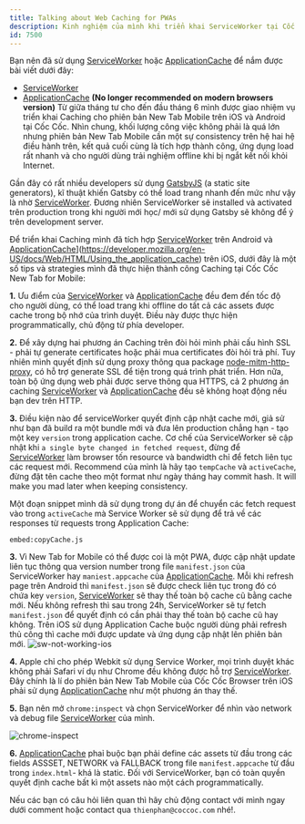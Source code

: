 ```yaml
---
title: Talking about Web Caching for PWAs
description: Kinh nghiệm của mình khi triển khai ServiceWorker tại Cốc Cốc Search Engine
id: 7500
---
```


Bạn nên đã sử dụng [ServiceWorker](https://developers.google.com/web/fundamentals/primers/service-workers/) hoặc [ApplicationCache](https://developer.mozilla.org/en-US/docs/Web/HTML/Using_the_application_cache) để nắm được bài viết dưới đây:
- [ServiceWorker](https://developers.google.com/web/fundamentals/primers/service-workers/)
- [ApplicationCache](https://developer.mozilla.org/en-US/docs/Web/HTML/Using_the_application_cache) __(No longer recommended on modern browsers version)__
Từ giữa tháng tư cho đến đầu tháng 6 mình được giao nhiệm vụ triển khai Caching cho phiên bản New Tab Mobile trên iOS và Android tại Cốc Cốc. Nhìn chung, khối lượng công việc không phải là quá lớn nhưng phiên bản New Tab Mobile cần một sự consistency trên hệ hai hệ điều hành trên, kết quả cuối cùng là tích hợp thành công, ứng dụng load rất nhanh và cho người dùng trải nghiệm offline khi bị ngắt kết nối khỏi Internet.

Gần đây có rất nhiều developers sử dụng [GatsbyJS](https://www.gatsbyjs.org/) (a static site generators), kĩ thuật khiến Gatsby có thể  load trang nhanh đến mức như vậy là nhờ [ServiceWorker](https://developers.google.com/web/fundamentals/primers/service-workers/). Đương nhiên ServiceWorker sẽ installed và activated trên production trong khi người mới học/ mới sử dụng Gatsby sẽ không để ý trên development server.

Để triển khai Caching mình đã tích hợp [ServiceWorker](https://developers.google.com/web/fundamentals/primers/service-workers/) trên Android và [ApplicationCache](https://developer.mozilla.org/en-US/docs/Web/HTML/Using_the_application_cache)](https://developer.mozilla.org/en-US/docs/Web/HTML/Using_the_application_cache) trên iOS, dưới đây là một số tips và strategies mình đã thực hiện thành công Caching tại Cốc Cốc New Tab for Mobile:

__1.__ Ưu điểm của [ServiceWorker](https://developers.google.com/web/fundamentals/primers/service-workers/) và [ApplicationCache](https://developer.mozilla.org/en-US/docs/Web/HTML/Using_the_application_cache) đều đem đến tốc độ cho người dùng, có thể load trang khi offline do tất cả các assets được cache trong bộ nhớ của trình duyệt. Điều này được thực hiện programmatically, chủ động từ phía developer.

__2.__ Để xây dựng hai phương án Caching trên đòi hỏi mình phải cấu hình SSL - phải tự generate certificates hoặc phải mua certificates đòi hỏi trả phí. Tuy nhiên mình quyết định sử dụng proxy thông qua package [node-mitm-http-proxy](https://github.com/joeferner/node-http-mitm-proxy), có hỗ trợ generate SSL để tiện trong quá trình phát triển. Hơn nữa, toàn bộ ứng dụng web phải được serve thông qua HTTPS, cả 2 phương án caching [ServiceWorker](https://developers.google.com/web/fundamentals/primers/service-workers/) và [ApplicationCache](https://developer.mozilla.org/en-US/docs/Web/HTML/Using_the_application_cache) đều sẽ không hoạt động nếu bạn dev trên HTTP.

__3.__ Điều kiện nào để serviceWorker quyết định cập nhật cache mới, giả sử như bạn đã build ra một bundle mới và đưa lên production chẳng hạn - tạo một key `version` trong application cache. Cơ chế của ServiceWorker sẽ cập nhật khi `a single byte changed in fetched request`, đừng để [ServiceWorker](https://developers.google.com/web/fundamentals/primers/service-workers/) làm browser tốn resource và bandwidth chỉ để fetch liên tục các request mới.
Recommend của mình là hãy tạo `tempCache` và `activeCache`, đừng đặt tên cache theo một format như ngày tháng hay commit hash. It will make you mad later when keeping consistency.

Một đoạn snippet mình dã sử dụng trong dự án để chuyển các fetch request vào trong `activeCache` mà Service Worker sẽ sử dụng để trả về các responses từ requests trong Application Cache:

`embed:copyCache.js`

__3.__ Vì New Tab for Mobile có thể được coi là một PWA, được cập nhật update liên tục thông qua version number trong file `manifest.json` của ServiceWorker hay `maniest.appcache` của [ApplicationCache](https://developer.mozilla.org/en-US/docs/Web/HTML/Using_the_application_cache). Mỗi khi refresh page trên Android thì `manifest.json` sẽ được check liên tục trong đó có chứa key `version`, [ServiceWorker](https://developers.google.com/web/fundamentals/primers/service-workers/) sẽ thay thế toàn bộ cache cũ bằng cache mới. Nếu không refresh thì sau trong 24h, ServiceWorker sẽ tự fetch `manifest.json` để quyết định có cần phải thay thế toàn bộ cache cũ hay không. Trên iOS sử dụng Application Cache buộc người dùng phải refresh thủ công thì cache mới được update và ứng dụng cập nhật lên phiên bản mới.
![sw-not-working-ios](https://i.imgur.com/Ln0pkyz.png)

__4.__ Apple chỉ cho phép Webkit sử dụng Service Worker, mọi trình duyệt khác không phải Safari ví dụ như Chrome đều không được hỗ  trợ [ServiceWorker](https://developers.google.com/web/fundamentals/primers/service-workers/). Đây chính là lí do phiên bản New Tab Mobile của Cốc Cốc Browser trên iOS phải sử dụng [ApplicationCache](https://developer.mozilla.org/en-US/docs/Web/HTML/Using_the_application_cache) như một phương án thay thế.

__5.__ Bạn nên mở `chrome:inspect` và chọn ServiceWorker để  nhìn vào network và debug file [ServiceWorker](https://developers.google.com/web/fundamentals/primers/service-workers/) của mình.

![chrome-inspect](https://i.imgur.com/iX7y9tU.png)

__6.__ [ApplicationCache](https://developer.mozilla.org/en-US/docs/Web/HTML/Using_the_application_cache) phaỉ buộc bạn phải define các assets từ đầu trong các fields ASSSET, NETWORK và FALLBACK trong file `manifest.appcache` từ đầu trong `index.html`- khá là static. Đối với ServiceWorker, bạn có toàn quyền quyết định cache bất kì một assets nào một cách programmatically.

Nếu các bạn có câu hỏi liên quan thì hãy chủ động contact với mình ngay dưới comment hoặc contact qua `thienphan@coccoc.com` nhé!.


